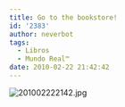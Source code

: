 ```yaml
---
title: Go to the bookstore!
id: '2383'
author: neverbot
tags:
  - Libros
  - Mundo Real™
date: 2010-02-22 21:42:42
---
```


![201002222142.jpg](./201002222142.jpg)